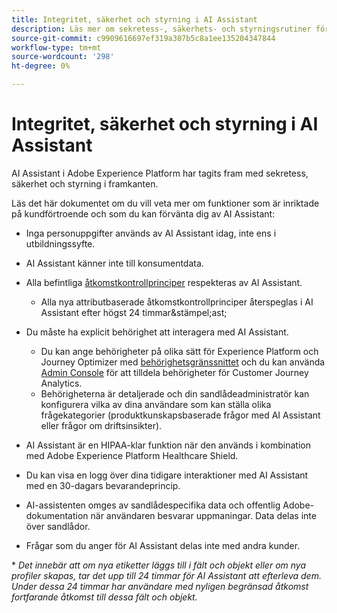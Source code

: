 ```yaml
---
title: Integritet, säkerhet och styrning i AI Assistant
description: Läs mer om sekretess-, säkerhets- och styrningsrutiner för AI Assistant.
source-git-commit: c9909616697ef319a307b5c8a1ee135204347844
workflow-type: tm+mt
source-wordcount: '298'
ht-degree: 0%

---
```


# Integritet, säkerhet och styrning i AI Assistant

AI Assistant i Adobe Experience Platform har tagits fram med sekretess, säkerhet och styrning i framkanten.

Läs det här dokumentet om du vill veta mer om funktioner som är inriktade på kundförtroende och som du kan förvänta dig av AI Assistant:

* Inga personuppgifter används av AI Assistant idag, inte ens i utbildningssyfte.
* AI Assistant känner inte till konsumentdata.
* Alla befintliga [åtkomstkontrollprinciper](https://experienceleague.adobe.com/en/docs/experience-platform/access-control/home) respekteras av AI Assistant.

   * Alla nya attributbaserade åtkomstkontrollprinciper återspeglas i AI Assistant efter högst 24 timmar&amp;stämpel;ast;

* Du måste ha explicit behörighet att interagera med AI Assistant.

   * Du kan ange behörigheter på olika sätt för Experience Platform och Journey Optimizer med [behörighetsgränssnittet](https://experienceleague.adobe.com/en/docs/experience-platform/access-control/abac/permissions-ui/browse) och du kan använda [Admin Console](https://experienceleague.adobe.com/en/docs/experience-platform/access-control/ui/browse) för att tilldela behörigheter för Customer Journey Analytics.
   * Behörigheterna är detaljerade och din sandlådeadministratör kan konfigurera vilka av dina användare som kan ställa olika frågekategorier (produktkunskapsbaserade frågor med AI Assistant eller frågor om driftsinsikter).

* AI Assistant är en HIPAA-klar funktion när den används i kombination med Adobe Experience Platform Healthcare Shield.
* Du kan visa en logg över dina tidigare interaktioner med AI Assistant med en 30-dagars bevarandeprincip.
* AI-assistenten omges av sandlådespecifika data och offentlig Adobe-dokumentation när användaren besvarar uppmaningar. Data delas inte över sandlådor.
* Frågar som du anger för AI Assistant delas inte med andra kunder.

&ast; *Det innebär att om nya etiketter läggs till i fält och objekt eller om nya profiler skapas, tar det upp till 24 timmar för AI Assistant att efterleva dem. Under dessa 24 timmar har användare med nyligen begränsad åtkomst fortfarande åtkomst till dessa fält och objekt.*

